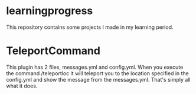 # learningprogress
This repository contains some projects I made in my learning period.

# TeleportCommand
This plugin has 2 files, messages.yml and config.yml.
When you execute the command /teleportloc it will teleport you to the location specified in the config.yml and show the message from the messages.yml.
That's simply all what it does.
